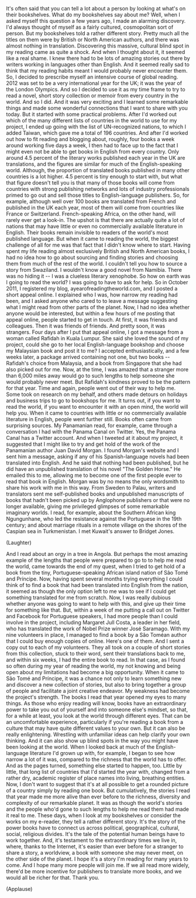 
It&#39;s often said that you can tell
a lot about a person
by looking at what&#39;s on their bookshelves.
What do my bookshelves say about me?
Well, when I asked myself
this question a few years ago,
I made an alarming discovery.
I&#39;d always thought of myself
as a fairly cultured,
cosmopolitan sort of person.
But my bookshelves told
a rather different story.
Pretty much all the titles on them
were by British or North American authors,
and there was almost
nothing in translation.
Discovering this massive,
cultural blind spot in my reading
came as quite a shock.
And when I thought about it,
it seemed like a real shame.
I knew there had to be lots
of amazing stories out there
by writers working in languages
other than English.
And it seemed really sad to think
that my reading habits meant
I would probably never encounter them.
So, I decided to prescribe myself
an intensive course of global reading.
2012 was set to be a very
international year for the UK;
it was the year of the London Olympics.
And so I decided to use it
as my time frame
to try to read a novel,
short story collection
or memoir from every country in the world.
And so I did.
And it was very exciting
and I learned some remarkable things
and made some wonderful connections
that I want to share with you today.
But it started with some
practical problems.
After I&#39;d worked out which of the many
different lists of countries in the world
to use for my project,
I ended up going with the list
of UN-recognized nations,
to which I added Taiwan,
which gave me a total of 196 countries.
And after I&#39;d worked out
how to fit reading and blogging
about, roughly, four books a week
around working five days a week,
I then had to face up to the fact
that I might even not be able
to get books in English
from every country.
Only around 4.5 percent
of the literary works published
each year in the UK are translations,
and the figures are similar for much
of the English-speaking world.
Although, the proportion
of translated books published
in many other countries is a lot higher.
4.5 percent is tiny enough to start with,
but what that figure doesn&#39;t tell you
is that many of those books
will come from countries
with strong publishing networks
and lots of industry professionals
primed to go out and sell those titles
to English-language publishers.
So, for example, although well over 100
books are translated from French
and published in the UK each year,
most of them will come from countries
like France or Switzerland.
French-speaking Africa, on the other hand,
will rarely ever get a look-in.
The upshot is that there are
actually quite a lot of nations
that may have little or even no
commercially available literature
in English.
Their books remain invisible to readers
of the world&#39;s most published language.
But when it came to reading the world,
the biggest challenge of all for me
was that fact that I didn&#39;t
know where to start.
Having spent my life reading
almost exclusively British
and North American books,
I had no idea how to go about
sourcing and finding stories
and choosing them from much
of the rest of the world.
I couldn&#39;t tell you how to source
a story from Swaziland.
I wouldn&#39;t know a good novel from Namibia.
There was no hiding it --
I was a clueless literary xenophobe.
So how on earth was I
going to read the world?
I was going to have to ask for help.
So in October 2011, I registered my blog,
ayearofreadingtheworld.com,
and I posted a short appeal online.
I explained who I was,
how narrow my reading had been,
and I asked anyone who cared to
to leave a message suggesting
what I might read
from other parts of the planet.
Now, I had no idea whether
anyone would be interested,
but within a few hours
of me posting that appeal online,
people started to get in touch.
At first, it was friends and colleagues.
Then it was friends of friends.
And pretty soon, it was strangers.
Four days after I put that appeal online,
I got a message from a woman
called Rafidah in Kuala Lumpur.
She said she loved
the sound of my project,
could she go to her local
English-language bookshop
and choose my Malaysian book
and post it to me?
I accepted enthusiastically,
and a few weeks later,
a package arrived containing
not one, but two books --
Rafidah&#39;s choice from Malaysia,
and a book from Singapore
that she had also picked out for me.
Now, at the time, I was amazed
that a stranger more than 6,000 miles away
would go to such lengths to help someone
she would probably never meet.
But Rafidah&#39;s kindness proved
to be the pattern for that year.
Time and again, people went
out of their way to help me.
Some took on research on my behalf,
and others made detours
on holidays and business trips
to go to bookshops for me.
It turns out, if you want
to read the world,
if you want to encounter it
with an open mind,
the world will help you.
When it came to countries
with little or no commercially
available literature in English,
people went further still.
Books often came from surprising sources.
My Panamanian read, for example,
came through a conversation
I had with the Panama Canal on Twitter.
Yes, the Panama Canal
has a Twitter account.
And when I tweeted at it about my project,
it suggested that I might like to try
and get hold of the work
of the Panamanian author
Juan David Morgan.
I found Morgan&#39;s website
and I sent him a message,
asking if any of his
Spanish-language novels
had been translated into English.
And he said that nothing
had been published,
but he did have an unpublished translation
of his novel &quot;The Golden Horse.&quot;
He emailed this to me,
allowing me to become
one of the first people ever
to read that book in English.
Morgan was by no means the only wordsmith
to share his work with me in this way.
From Sweden to Palau,
writers and translators
sent me self-published books
and unpublished manuscripts of books
that hadn&#39;t been picked
up by Anglophone publishers
or that were no longer available,
giving me privileged glimpses
of some remarkable imaginary worlds.
I read, for example,
about the Southern African king
Ngungunhane, who led the resistance
against the Portuguese
in the 19th century;
and about marriage rituals
in a remote village
on the shores of the Caspian sea
in Turkmenistan.
I met Kuwait&#39;s answer to Bridget Jones.

(Laughter)

And I read about an orgy
in a tree in Angola.
But perhaps the most amazing example
of the lengths that people
were prepared to go to
to help me read the world,
came towards the end of my quest,
when I tried to get hold of a book
from the tiny, Portuguese-speaking
African island nation
of São Tomé and Príncipe.
Now, having spent several months
trying everything I could think of to find
a book that had been translated
into English from the nation,
it seemed as though
the only option left to me
was to see if I could get something
translated for me from scratch.
Now, I was really dubious
whether anyone was going
to want to help with this,
and give up their time
for something like that.
But, within a week of me putting
a call out on Twitter and Facebook
for Portuguese speakers,
I had more people than I could
involve in the project,
including Margaret Jull Costa,
a leader in her field,
who has translated the work
of Nobel Prize winner José Saramago.
With my nine volunteers in place,
I managed to find a book
by a São Toméan author
that I could buy enough copies of online.
Here&#39;s one of them.
And I sent a copy out
to each of my volunteers.
They all took on a couple
of short stories from this collection,
stuck to their word, sent
their translations back to me,
and within six weeks,
I had the entire book to read.
In that case, as I found so often
during my year of reading the world,
my not knowing and being open
about my limitations
had become a big opportunity.
When it came to São Tomé and Príncipe,
it was a chance not only
to learn something new
and discover a new collection of stories,
but also to bring together
a group of people
and facilitate a joint creative endeavor.
My weakness had become
the project&#39;s strength.
The books I read that year
opened my eyes to many things.
As those who enjoy reading will know,
books have an extraordinary power
to take you out of yourself
and into someone else&#39;s mindset,
so that, for a while at least,
you look at the world
through different eyes.
That can be an uncomfortable experience,
particularly if you&#39;re reading a book
from a culture that may have quite
different values to your own.
But it can also be really enlightening.
Wrestling with unfamiliar ideas
can help clarify your own thinking.
And it can also show up blind spots
in the way you might have
been looking at the world.
When I looked back at much
of the English-language literature
I&#39;d grown up with, for example,
I began to see how narrow a lot of it was,
compared to the richness
that the world has to offer.
And as the pages turned,
something else started to happen, too.
Little by little,
that long list of countries that
I&#39;d started the year with, changed
from a rather dry, academic
register of place names
into living, breathing entities.
Now, I don&#39;t want to suggest
that it&#39;s at all possible
to get a rounded picture of a country
simply by reading one book.
But cumulatively, the stories
I read that year
made me more alive than ever before
to the richness, diversity and complexity
of our remarkable planet.
It was as though the world&#39;s stories
and the people who&#39;d gone
to such lengths to help me read them
had made it real to me.
These days, when I look at my bookshelves
or consider the works on my e-reader,
they tell a rather different story.
It&#39;s the story of the power
books have to connect us
across political, geographical,
cultural, social, religious divides.
It&#39;s the tale of the potential
human beings have to work together.
And, it&#39;s testament
to the extraordinary times we live
in, where, thanks to the Internet,
it&#39;s easier than ever before
for a stranger to share a story,
a worldview, a book
with someone she may never meet,
on the other side of the planet.
I hope it&#39;s a story I&#39;m reading
for many years to come.
And I hope many more people will join me.
If we all read more widely,
there&#39;d be more incentive
for publishers to translate more books,
and we would all be richer for that.
Thank you.

(Applause)

